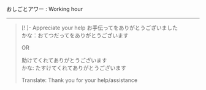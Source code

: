 おしごとアワー : Working hour

---

> [! ]- Appreciate your help
> お手伝ってをありがとうございました \
> かな：おてつだってをありがとうございます
> 
> OR
> 
> 助けてくれてありがとうございます \
> かな: たすけてくれてありがとうございます
>  
>
> Translate: Thank you for your help/assistance